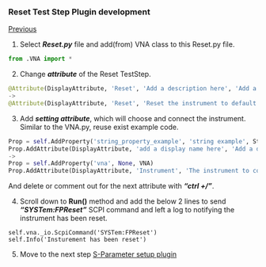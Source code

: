 
### Reset Test Step Plugin development
[Previous](https://csprings.github.io/Code-Repo/)

1.	Select ***Reset.py*** file and add(from) VNA class to this Reset.py file.
```python
from .VNA import *
```
2.	Change ***attribute*** of the Reset TestStep. 
```python
@Attribute(DisplayAttribute, 'Reset', 'Add a description here', 'Add a group name here')
->
@Attribute(DisplayAttribute, 'Reset', 'Reset the instrument to default setting', 'VNA') 
```
3.  Add ***setting attribute***, which will choose and connect the instrument. Similar to the VNA.py, reuse exist example code.
```python
Prop = self.AddProperty('string_property_example', 'string example', String)
Prop.AddAttribute(DisplayAttribute, 'add a display name here', 'Add a description here', 'Add a group name here')
-> 
Prop = self.AddProperty('vna', None, VNA)
Prop.AddAttribute(DisplayAttribute, 'Instrument', 'The instrument to connect', 'Resources')
```
And delete or comment out for the next attribute with ***“ctrl +/”***.

4.	Scroll down to **Run()** method and add the below 2 lines to send ***“SYSTem:FPReset”*** SCPI command and left a log to notifying the instrument has been reset.
```
self.vna._io.ScpiCommand('SYSTem:FPReset')
self.Info('Insturement has been reset')
```

5. Move to the next step [S-Parameter setup plugin](https://csprings.github.io/Code-Repo/SParaTest.html)
